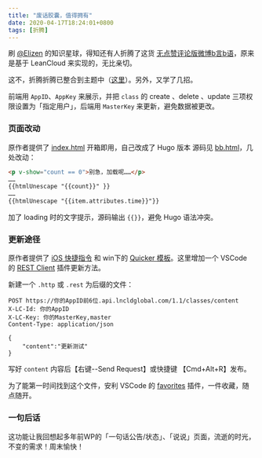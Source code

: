 ```yaml
---
title: "废话胶囊，值得拥有"
date: 2020-04-17T18:24:01+0800
tags: [折腾]
---
```


刷 [@Elizen](https://elizen.me/) 的知识星球，得知还有人折腾了这货 [无点赞评论版微博b言b语](https://sspai.com/post/60024)，原来是基于 LeanCloud 来实现的，无比亲切。

这不，折腾折腾已整合到主题中（[这里](https://immmmm.com/bb/)）。另外，又学了几招。

前端用 `AppID`、`AppKey` 来展示，并把 `class` 的 create 、delete 、update 三项权限设置为「指定用户」，后端用 `MasterKey` 来更新，避免数据被更改。

<!--more-->

### 页面改动

原作者提供了 [index.html](https://github.com/daibor/nonsense.fun) 开箱即用，自己改成了 Hugo 版本 源码见 [bb.html](https://github.com/lmm214/immmmm/blob/master/themes/hello-friend/layouts/_default/bb.html)，几处改动：

```html
<p v-show="count == 0">别急，加载呢……</p>
……
{{htmlUnescape "{{count}}" }}
……
{{htmlUnescape "{{item.attributes.time}}"}}
```

加了 loading 时的文字提示，源码输出 `{{}}`，避免 Hugo 语法冲突。

### 更新途径

原作者提供了 [iOS 快捷指令](https://www.icloud.com/shortcuts/3cfcbc36a6a24e0a8721bfeef8dfc6cf) 和 win下的 [Quicker 模板](https://getquicker.net/sharedaction?code=eeb80278-5f53-4b0d-d333-08d7e0dd26a9)。这里增加一个 VSCode 的 [REST Client](https://marketplace.visualstudio.com/items?itemName=humao.rest-client) 插件更新方法。

新建一个 `.http` 或 `.rest` 为后缀的文件：

```
POST https://你的AppID前6位.api.lncldglobal.com/1.1/classes/content
X-LC-Id: 你的AppID
X-LC-Key: 你的MasterKey,master
Content-Type: application/json

{
    "content":"更新测试"
}
```

写好 `content` 内容后【右键--Send Request】或快捷键 【Cmd+Alt+R】发布。

为了能第一时间找到这个文件，安利 VSCode 的 [favorites](https://marketplace.visualstudio.com/items?itemName=howardzuo.vscode-favorites) 插件，一件收藏，随点随开。

### 一句后话

这功能让我回想起多年前WP的「一句话公告/状态」、「说说」页面，流逝的时光，不变的需求！周末愉快！